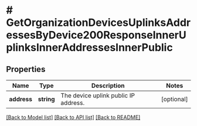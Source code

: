 # # GetOrganizationDevicesUplinksAddressesByDevice200ResponseInnerUplinksInnerAddressesInnerPublic

## Properties

Name | Type | Description | Notes
------------ | ------------- | ------------- | -------------
**address** | **string** | The device uplink public IP address. | [optional]

[[Back to Model list]](../../README.md#models) [[Back to API list]](../../README.md#endpoints) [[Back to README]](../../README.md)
